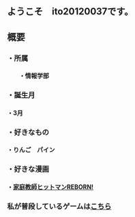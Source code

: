 ## ようこそ　ito20120037です。
## 概要
### ・所属
#### 　　・情報学部
### ・誕生月
####  ・3月
### ・好きなもの
#### ・りんご　パイン
### ・好きな漫画
#### ・[家庭教師ヒットマンREBORN!](https://ja.wikipedia.org/wiki/%E5%AE%B6%E5%BA%AD%E6%95%99%E5%B8%AB%E3%83%92%E3%83%83%E3%83%88%E3%83%9E%E3%83%B3REBORN!)
### 私が普段しているゲームは[こちら](https://granbluefantasy.jp/)
